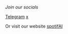 *Join our socials* 

[Telegram](https://t.me/spotif_ai)
[x](https://x.com/PlaySpotifAI)

Or visit our website [spotifAI](http://spotifai.xyz)

